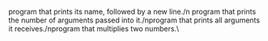 program that prints its name, followed by a new line./n program that prints the number of arguments passed into it./nprogram that prints all arguments it receives./nprogram that multiplies two numbers.\\
